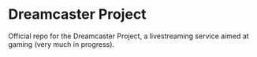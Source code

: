 # Dreamcaster Project
 Official repo for the Dreamcaster Project, a livestreaming service aimed at gaming (very much in progress).
